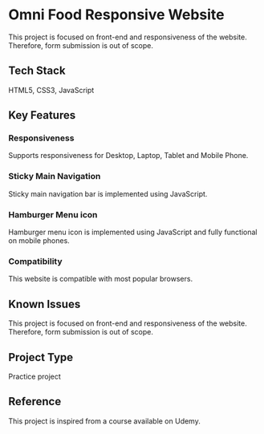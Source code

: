 # Omni Food Responsive Website

This project is focused on front-end and responsiveness of the website. Therefore, form submission is out of scope.

## Tech Stack

HTML5, CSS3, JavaScript

## Key Features

### Responsiveness

Supports responsiveness for Desktop, Laptop, Tablet and Mobile Phone.

### Sticky Main Navigation

Sticky main navigation bar is implemented using JavaScript.

### Hamburger Menu icon

Hamburger menu icon is implemented using JavaScript and fully functional on mobile phones.

### Compatibility

This website is compatible with most popular browsers.

## Known Issues

This project is focused on front-end and responsiveness of the website. Therefore, form submission is out of scope.

## Project Type

Practice project

## Reference

This project is inspired from a course available on Udemy.

